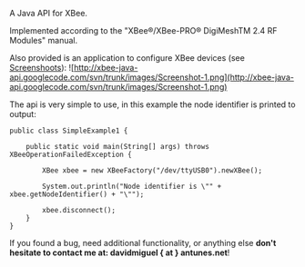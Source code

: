 A Java API for XBee.

Implemented according to the "XBee®/XBee-PRO® DigiMeshTM 2.4 RF Modules" manual.


Also provided is an application to configure XBee devices (see [Screenshoots](Screenshoots.md)):
![http://xbee-java-api.googlecode.com/svn/trunk/images/Screenshot-1.png](http://xbee-java-api.googlecode.com/svn/trunk/images/Screenshot-1.png)


The api is very simple to use, in this example the node identifier is printed to output:
```
public class SimpleExample1 {

    public static void main(String[] args) throws XBeeOperationFailedException {

        XBee xbee = new XBeeFactory("/dev/ttyUSB0").newXBee();

        System.out.println("Node identifier is \"" + xbee.getNodeIdentifier() + "\"");

        xbee.disconnect();
    }
}
```

If you found a bug, need additional functionality, or anything else **don't hesitate to contact me at: davidmiguel { at } antunes.net**!